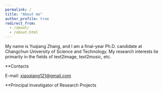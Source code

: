 ```yaml
---
permalink: /
title: "About me"
author_profile: true
redirect_from: 
  - /about/
  - /about.html
---
```


My name is Yuqiang Zhang, and I am a final-year Ph.D. candidate at Changchun University of Science and Technology. My research interests lie primarily in the fields of text2image, text2music, etc.

**Contacts

E-mail: xiaoqiang121@gmail.com

**Principal Investigator of Research Projects
